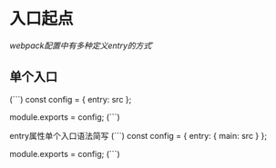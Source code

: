 # 入口起点

*webpack配置中有多种定义entry的方式*`

## 单个入口

(```)
const config = {
    entry: src
};

module.exports = config;
(```)

entry属性单个入口语法简写
(```)
const config = {
    entry: {
        main: src
    }
};

module.exports = config;
(```)